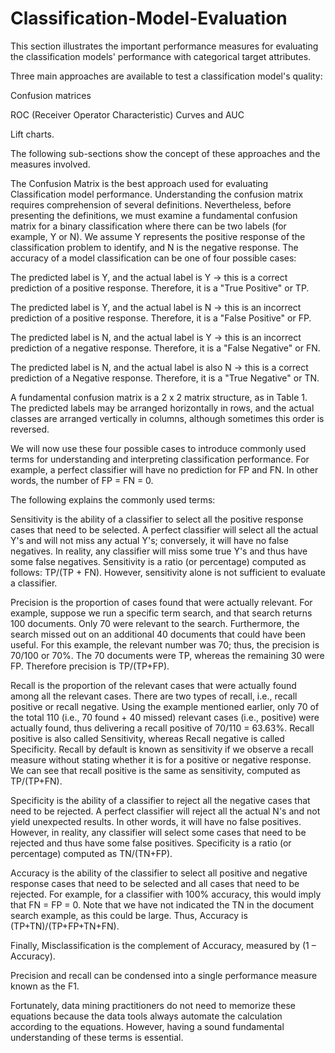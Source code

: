 # Classification-Model-Evaluation
This section illustrates the important performance measures for evaluating the classification models' performance with categorical target attributes.

Three main approaches are available to test a classification model's quality:

Confusion matrices

ROC (Receiver Operator Characteristic) Curves and AUC

Lift charts. 

The following sub-sections show the concept of these approaches and the measures involved. 

The Confusion Matrix is the best approach used for evaluating Classification model performance. Understanding the confusion matrix requires comprehension of several definitions. Nevertheless, before presenting the definitions, we must examine a fundamental confusion matrix for a binary classification where there can be two labels (for example, Y or N). We assume Y represents the positive response of the classification problem to identify, and N is the negative response. The accuracy of a model classification can be one of four possible cases:

The predicted label is Y, and the actual label is Y → this is a correct prediction of a positive response. Therefore, it is a "True Positive" or TP.

The predicted label is Y, and the actual label is N → this is an incorrect prediction of a positive response. Therefore, it is a "False Positive" or FP.

The predicted label is N, and the actual label is Y → this is an incorrect prediction of a negative response. Therefore, it is a "False Negative" or FN.

The predicted label is N, and the actual label is also N → this is a correct prediction of a Negative response. Therefore, it is a "True Negative" or TN.

A fundamental confusion matrix is a 2 x 2 matrix structure, as in Table 1. The predicted labels may be arranged horizontally in rows, and the actual classes are arranged vertically in columns, although sometimes this order is reversed.

                                                          

We will now use these four possible cases to introduce commonly used terms for understanding and interpreting classification performance. For example, a perfect classifier will have no prediction for FP and FN. In other words, the number of FP = FN = 0.

The following explains the commonly used terms:

Sensitivity is the ability of a classifier to select all the positive response cases that need to be selected. A perfect classifier will select all the actual Y's and will not miss any actual Y's; conversely, it will have no false negatives. In reality, any classifier will miss some true Y's and thus have some false negatives. Sensitivity is a ratio (or percentage) computed as follows: TP/(TP + FN). However, sensitivity alone is not sufficient to evaluate a classifier. 

Precision is the proportion of cases found that were actually relevant. For example, suppose we run a specific term search, and that search returns 100 documents. Only 70 were relevant to the search. Furthermore, the search missed out on an additional 40 documents that could have been useful. For this example, the relevant number was 70; thus, the precision is 70/100 or 70%. The 70 documents were TP, whereas the remaining 30 were FP. Therefore precision is TP/(TP+FP).

Recall is the proportion of the relevant cases that were actually found among all the relevant cases. There are two types of recall, i.e., recall positive or recall negative. Using the example mentioned earlier, only 70 of the total 110 (i.e., 70 found + 40 missed) relevant cases (i.e., positive) were actually found, thus delivering a recall positive of 70/110 = 63.63%. Recall positive is also called Sensitivity, whereas Recall negative is called Specificity. Recall by default is known as sensitivity if we observe a recall measure without stating whether it is for a positive or negative response. We can see that recall positive is the same as sensitivity, computed as TP/(TP+FN).

Specificity is the ability of a classifier to reject all the negative cases that need to be rejected. A perfect classifier will reject all the actual N's and not yield unexpected results. In other words, it will have no false positives. However, in reality, any classifier will select some cases that need to be rejected and thus have some false positives. Specificity is a ratio (or percentage) computed as TN/(TN+FP).

Accuracy is the ability of the classifier to select all positive and negative response cases that need to be selected and all cases that need to be rejected. For example, for a classifier with 100% accuracy, this would imply that FN = FP = 0. Note that we have not indicated the TN in the document search example, as this could be large. Thus, Accuracy is (TP+TN)/(TP+FP+TN+FN). 

Finally, Misclassification is the complement of Accuracy, measured by (1 – Accuracy).

Precision and recall can be condensed into a single performance measure known as the F1. 


Fortunately, data mining practitioners do not need to memorize these equations because the data tools always automate the calculation according to the equations. However, having a sound fundamental understanding of these terms is essential.
